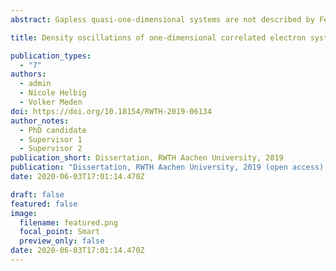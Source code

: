 ```yaml
---
abstract: Gapless quasi-one-dimensional systems are not described by Fermi liquid theory, as is the case of interacting systems in higher dimensions, but rather by another unique framework, the Luttinger liquid theory. Our work is focused on the questions regarding strongly correlated one-dimensional Luttinger liquid physics. In particular, we try to bridge the gap between what is known from field theoretical methods, such as bosonization, and the real physical systems that are fabricated in the laboratory. Beyond weak interactions this gap is wider than most theorist imagine and experimentalist would like. By starting from microscopic models we investigate, whether or not, methods such as Kohn-Sham Density Functional Theory (KS DFT) using the Local Density Approximation (LDA) for the exchange-correlation potential can lead to a correct description of the underlying Luttinger liquid low-energy fixed point. Basic theorems of KS DFT guarantee that the KS ground state charge density matches the density of the fully interacting many-body if the exchange-correlation potential is exact. Therefore, in this thesis we focus exclusively on the oscillations, known as Friedel oscillation, that occur in the density in presence of a boundary (or infinitely strong impurity). The particular power-law decay of the Friedel oscillations, away from the boundary and into the bulk, represent one of the hallmarks of the Luttinger liquid paradigm. In this thesis we use the Hartree-Fock approximation to investigate the power-law decay of Friedel oscillations, propose a method to compute the density based on Matsubara Green’s functions and most importantly clarify the limitations of LDA in describing Luttinger liquids. Thesis supervised by: Prof. Dr. Nicole Helbig and Prof. Dr. Volker Meden.  

title: Density oscillations of one-dimensional correlated electron systems from Density Functional Theory

publication_types:
  - "7"
authors:
  - admin
  - Nicole Helbig
  - Volker Meden
doi: https://doi.org/10.18154/RWTH-2019-06134
author_notes:
  - PhD candidate 
  - Supervisor 1
  - Supervisor 2
publication_short: Dissertation, RWTH Aachen University, 2019
publication: "Dissertation, RWTH Aachen University, 2019 (open access) "
date: 2020-06-03T17:01:14.470Z

draft: false
featured: false
image:
  filename: featured.png
  focal_point: Smart
  preview_only: false
date: 2020-06-03T17:01:14.470Z
---
```

